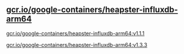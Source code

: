 
[gcr.io/google-containers/heapster-influxdb-arm64](https://hub.docker.com/r/anjia0532/google-containers.heapster-influxdb-arm64/tags/)
-----


[gcr.io/google-containers/heapster-influxdb-arm64:v1.1.1](https://hub.docker.com/r/anjia0532/google-containers.heapster-influxdb-arm64/tags/)


[gcr.io/google-containers/heapster-influxdb-arm64:v1.3.3](https://hub.docker.com/r/anjia0532/google-containers.heapster-influxdb-arm64/tags/)


